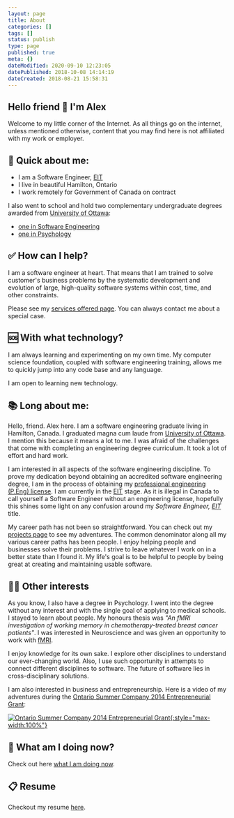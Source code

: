 ```yaml
---
layout: page
title: About
categories: []
tags: []
status: publish
type: page
published: true
meta: {}
dateModified: 2020-09-10 12:23:05
datePublished: 2018-10-08 14:14:19
dateCreated: 2018-08-21 15:58:31
---
```


## Hello friend 👋 I'm Alex

Welcome to my little corner of the Internet. As all things go on the internet, unless mentioned otherwise, content that you may find here is not affiliated with my work or employer.

## 📌 Quick about me:

- I am a Software Engineer, <a href="http://peo.on.ca/index.php?ci_id=2064&la_id=1" title="The Engineering Intern (EIT) Program">EIT</a>
- I live in beautiful Hamilton, Ontario
- I work remotely for Government of Canada on contract

I also went to school and hold two complementary undergraduate degrees awarded from [University of Ottawa](https://www.uottawa.ca/en):

- [one in Software Engineering](https://www.uottawa.ca/academic/info/regist/1516/calendars/programs/1459.html)
- [one in Psychology](https://socialsciences.uottawa.ca/programs/undergraduate-course-sequences/honours-bsc-psychology)

## ✅ How can I help?

I am a software engineer at heart. That means that I am trained to solve customer's business problems by the systematic development and evolution of large, high-quality software systems within cost, time, and other constraints.

Please see my [services offered page](/services). You can always contact me about a special case.

## 🆘 With what technology?

I am always learning and experimenting on my own time. My computer science foundation, coupled with software engineering training, allows me to quickly jump into any code base and any language.

<!-- - computer science foundation using Java and C
- enjoying JavaScript lately
- familiar with Ruby (Ruby on Rails, Sinatra)
- familiar with Javascript (Node.js, React, React Native, Ember, ES2016, ES2017, and ES2018)
- familiar with HTML5
- familiar with CSS3/SASS/Less
- familiar with multi-language and accessibility compliance
- familiar with cross-platform development
- familiar with cross-browser development
- familiar with continuous deployment (codeship, travis, jenkins)
- familiar in \*nix environments
- familiar with Swift
- able to work with Objective-C
- new in iOS development (since November 2017)
- new in OS X development (since April 2018) -->

I am open to learning new technology.

## 📚 Long about me:

Hello, friend. Alex here. I am a software engineering graduate living in Hamilton, Canada. I graduated magna cum laude from [University of Ottawa](https://www.uottawa.ca/en). I mention this because it means a lot to me. I was afraid of the challenges that come with completing an engineering degree curriculum. It took a lot of effort and hard work.

I am interested in all aspects of the software engineering discipline. To prove my dedication beyond obtaining an accredited software engineering degree, I am in the process of obtaining my [professional engineering (P.Eng) license](https://en.wikipedia.org/wiki/Regulation_and_licensure_in_engineering#Canada_2). I am currently in the <a href="http://peo.on.ca/index.php?ci_id=2064&la_id=1" title="The Engineering Intern (EIT) Program">EIT</a> stage. As it is illegal in Canada to call yourself a Software Engineer without an engineering license, hopefully this shines some light on any confusion around my _Software Engineer, <a href="http://peo.on.ca/index.php?ci_id=2064&la_id=1" title="The Engineering Intern (EIT) Program">EIT</a>_ title.

My career path has not been so straightforward. You can check out my [projects page](/projects) to see my adventures. The common denominator along all my various career paths has been people. I enjoy helping people and businesses solve their problems. I strive to leave whatever I work on in a better state than I found it. My life's goal is to be helpful to people by being great at creating and maintaining usable software.

## 👨‍🔬 Other interests

As you know, I also have a degree in Psychology. I went into the degree without any interest and with the single goal of applying to medical schools. I stayed to learn about people. My honours thesis was _"An fMRI investigation of working memory in chemotherapy-treated breast cancer patients"_. I was interested in Neuroscience and was given an opportunity to work with [fMRI](https://en.wikipedia.org/wiki/Functional_magnetic_resonance_imaging).

I enjoy knowledge for its own sake. I explore other disciplines to understand our ever-changing world. Also, I use such opportunity in attempts to connect different disciplines to software. The future of software lies in cross-disciplinary solutions.

I am also interested in business and entrepreneurship. Here is a video of my adventures during the <a href="https://www.ontario.ca/business-and-economy/start-summer-company-students">Ontario Summer Company 2014 Entrepreneurial Grant</a>:

[![Ontario Summer Company 2014 Entrepreneurial Grant](https://cdn-pro.dprcdn.net/files/acc_603419/mlgG8){:style="max-width:100%"}](https://www.youtube.com/watch?v=UkWgyN8AKXo "Ontario Summer Company 2014 Entrepreneurial Grant")

<!-- [Video Backup]({{'assets/videos/Get a Kluew Photography - Alex Kluew - Summer Company - 2014.mp4' | relative_url}}) -->

## 👀 What am I doing now?

Check out here [what I am doing now](/now).

## 📋 Resume

Checkout my resume [here](/resume).
